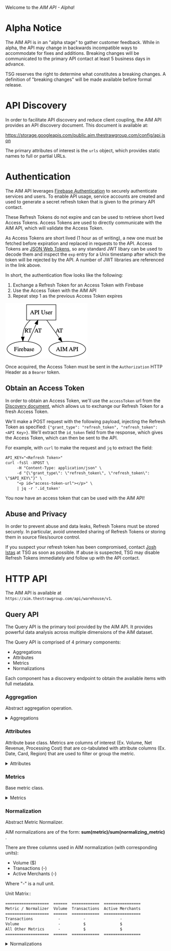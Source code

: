 Welcome to the *AIM API - Alpha*!

# Alpha Notice

The AIM API is in an "alpha stage" to gather customer feedback. While in
alpha, the API may change in backwards incompatible ways to accommodate for
fixes and additions. Breaking changes will be communicated to the primary API contact
at least 5 business days in advance.

TSG reserves the right to determine what constitutes a breaking changes. A
definition of "breaking changes" will be made available before formal
release.

# API Discovery

In order to facilitate API discovery and reduce client coupling, the AIM API
provides an API discovery document. This document is available at:

<a id="api-discovery-config-url"
href="https://storage.googleapis.com/public.aim.thestrawgroup.com/config/api.json">
https://storage.googleapis.com/public.aim.thestrawgroup.com/config/api.json
</a>

<code id="api-discovery-config"></code>
<script>
    var l = document.getElementById("api-discovery-config-url"),
        c = document.getElementById("api-discovery-config");
    fetch(l.href)
      .then(res => res.json())
      .then((data) => {c.innerHTML = data})
      .catch(err => { throw err });
</script>

The primary attributes of interest is the `urls` object, which provides static
names to full or partial URLs.

# Authentication

The AIM API leverages [Firebase
Authentication](https://firebase.google.com/docs/auth) to securely
authenticate services and users. To enable API usage, service accounts are
created and used to generate a secret refresh token that is given to the
primary API contact.

These Refresh Tokens do not expire and can be used to retrieve short lived Access
Tokens. Access Tokens are used to directly communicate with the AIM API,
which will validate the Access Token.

As Access Tokens are short lived (1 hour as of writing), a new one must be
fetched before expiration and replaced in requests to the API. Access Tokens
are [JSON Web Tokens](https://jwt.io/), so any standard JWT libary can be
used to decode them and inspect the `exp` entry for a Unix timestamp after
which the token will be rejected by the API. A number of JWT libraries are
referenced in the link above.

In short, the authentication flow looks like the following:
1. Exchange a Refresh Token for an Access Token with Firebase
2. Use the Access Token with the AIM API
3. Repeat step 1 as the previous Access Token expires

![Authentication Flow](./authentication_flow.png)

Once acquired, the Access Token must be sent in the `Authorization` HTTP
Header as a `Bearer` token.

## Obtain an Access Token

In order to obtain an Access Token, we'll use the `accessToken` url from the
[Discovery document](#api-discovery), which allows us to exchange our
Refresh Token for a fresh Access Token.

<code id="access-token-url"></code>
<script>
    var l = document.getElementById("api-discovery-config-url"),
        c = document.getElementById("access-token-url");
    fetch(l.href)
      .then(res => res.json())
      .then((data) => {c.innerHTML = data.urls.accessToken})
      .catch(err => { throw err });
</script>

We'll make a POST request with the following payload, injecting the Refresh
Token as specified: `{"grant_type": "refresh_token", "refresh_token": <API
Key>}`. We'll extract the `id_token` field from the response, which gives
the Access Token, which can then be sent to the API.

For example, with `curl` to make the request and `jq` to extract the field:

```
API_KEY="<Refresh Token>"
curl -fsSl -XPOST \
     -H "Content-Type: application/json" \
     -d "{\"grant_type\": \"refresh_token\", \"refresh_token\": \"$API_KEY\"}" \
     "<p id="access-token-url"></p>" \
     | jq -r '.id_token'
```

You now have an access token that can be used with the AIM API!

## Abuse and Privacy

In order to prevent abuse and data leaks, Refresh Tokens must be stored
securely. In particular, avoid unneeded sharing of Refresh Tokens or storing
them in source files/source control.

If you suspect your refresh token has been compromised, contact [Josh
Istas](mailto:jistas@thestrawgroup.com) at TSG as soon as possible. If abuse
is suspected, TSG may disable Refresh Tokens immediately and follow up with
the API contact.

# HTTP API

The AIM API is available at `https://aim.thestrawgroup.com/api/warehouse/v1`.

## Query API

The Query API is the primary tool provided by the AIM API. It provides
powerful data analysis across multiple dimensions of the AIM dataset.

The Query API is comprised of 4 primary components:
- Aggregations
- Attributes
- Metrics
- Normalizations

Each component has a discovery endpoint to obtain the available items
with full metadata.

### Aggregation

Abstract aggregation operation.
    

<details markdown='1'><summary>Aggregations</summary>

#### None



#### 3 Month Moving Average

Periods = 3, Frequency = Month
    

#### 6 Month Moving Average

Periods = 6, Frequency = Month
    

#### 12 Month Moving Average

Periods = 12, Frequency = Month
    

#### 18 Month Moving Average

Periods = 18, Frequency = Month
    

</details>

### Attributes

Attribute base class.
Metrics are columns of interest (Ex. Volume, Net Revenue, Processing Cost) that are co-tabulated with
attribute columns (Ex. Date, Card, Region) that are used to filter or group the metric.

<details markdown='1'><summary>Attributes</summary>

#### Card

**Card** is an attribute of central importance in the AIM system.

There are 5 basic card types:
- credit
- signature_debit aka *sig_debit*
- pin_debit
- opt_blue

And 2 non-basic card types:
- bank_cards (credit + sig_debit)
- other_cards

The metrics coming from raw processor data which are reported on individual
card types may be filtered and grouped by card types and are referred to as
"card metrics" as opposed to "non-card metrics".

#### Average Ticket Tier

A merchant's ticket tier is based on its **average** number of transactions (or "tickets")
over a rolling 12 month period.

#### Annual Volume Tier

A merchant's volume tier is based on its **total** volume over a rolling 12 month period.
    

#### Region

Geographic region of the transaction.
Canada is a region.

#### State

U.S. State of the transaction

#### ZIP

Zip code of the transaction

#### MSA

City of the transaction

#### Sales Model

Sales model code

#### Industry Classification Type

Industry Classification Type. Currently this is either MCC or SIC.
    

#### Industry Group

Hierarchical grouping of Industries
    

#### Industry

Industry the merchant belongs to.
    

#### Portfolio

A grouping of merchants within an organization.
    

#### Data Month

Date is one of the AIM required attributes.
Traditionally date has been by month due to month being the frequency of the aim
application, though other aggregation levels are possible and may show up in the
future. The term era is used to denote a chunk of time. Ex. The month of June, as
opposed to June 1.

#### Standalone Merchants

Binary on if the merchant is part of a chain or not.

#### Vintage

Year merchant entered the market

</details>

### Metrics

Base metric class.
    

<details markdown='1'><summary>Metrics</summary>

#### COS Total Processing Fees

Processing Cost
Contains card components only

#### Total Cost of Sales

Total Cost
:= Total Cost Card + Total Cost Noncard

#### Gross Revenue

Gross Revenue
:= Gross Revenue Card + Gross Revenue Noncard
Contains card and noncard components

#### Gross Processing Revenue

Gross Processing Revenue
Contains card components only

#### Net Revenue

Net Revenue
:= Net Revenue Card + Net Revenue Noncard
Contains card and noncard components

#### Net Processing Revenue

Net Processing Revenue
Contains card components only

#### COS Association Fees, Assessments, and SWITCH Fees

Association And Switch Fees Cost
No card components

#### COS Association Fees & Assessments

Association Fees Cost

#### COS SWITCH Fees

Switch Fees Cost

#### COS Interchange Fees

Interchange Fees Cost
No card components

#### COS Other Processing Fees

Other Fees Cost
No card components

#### Other COS

Other Cost
No card components

#### Residuals Paid

Residuals Cost
No card components

#### Legacy Account Annual Fees Revenue

Legacy Account Annual Fees Revenue
No card components

#### Monthly Legacy Account Fees

Legacy Account Monthly Fees Revenue
No card components

#### Discount Revenue

Discount  Revenue
Contains card components only

#### Equipment & Other Income

Equipment and Other Revenue
Contains card components only

#### Gross Profit

Gross Profit Revenue
Contains card components only

#### Legacy Account Annual and Monthly Fees Revenue

Legacy Account Annual and Monthly Fees Revenue
Contains card components only

#### Other Fee Revenue

Other Fees Revenue
No card components

#### PCI Annual And Monthly Fees Revenue

PCI Annual And Monthly Fees Revenue
No card components

#### Transaction Fee Revenue

Transaction Fees Revenue
No card components

#### Transactions

Transaction
Contains card components only

#### Volume

Volume
Contains card components only

#### Account Attrition



#### New Accounts Added



#### Gross Volume Attrition



#### Change in Retained Account Volume



#### Volume Net Attrition



#### New Volume Added



#### Net Revenue Gross Attrition



#### Change in Retained Account Net Revenue



#### Net Revenue Net Attrition



#### New Net Revenue Added



#### Average Attrited Account Size



#### Average Retained Account Size



#### Average New Account Size



#### Average Net Revenue BPS on Attrited Accounts



#### Average Net Revenue BPS on Retained Accounts (Pre Change)



#### Average Net Revenue BPS on Retained Accounts (Post Change)



#### Average Net Revenue BPS on New Accounts

</details>

### Normalization

Abstract Metric Normalizer.

AIM normalizations are of the form: **sum(metric)/sum(normalizing_metric)** .

There are three columns used in AIM normalization (with corresponding units):

- Volume ($)
- Transactions (-)
- Active Merchants (-)

Where "-" is a null unit.

Unit Matrix::

```
===================  ======  ============  ================
Metric / Normalizer  Volume  Transactions  Active Merchants
===================  ======  ============  ================
Transactions           -          -               -
Volume                 -          $               $
All Other Metrics      -          $               $
===================  ======  ============  ================
```

<details markdown='1'><summary>Normalizations</summary>

#### Per Merchant

Active Merchants
In order to be considered active a merchant has to have non-zero Volume and
Net Revenue > 0.
Unitless due to being a count.

#### Per Merchant - Attrited



#### Per Merchant - Retained



#### Per Merchant - Last Year



#### Per Merchant - New



#### Per Transaction

Transactions - Unitless due to being a count.
    

#### Per Volume

Volume - Units in dollars.

#### Per Volume - Attrited



#### Per Change in Volume - Retained 



#### Per Volume - Last Year



#### Per Volume - New



#### Per Net Revenue - Attrited



#### Per Change in Net Revenue - Retained



#### Per Net Revenue - Last Year



#### Per Net Revenue - New



#### Per Merchant - Retained Account Size



#### Per Merchant - Retained Account Size Pre-Change



#### Per Merchant - Retained Account Size Post-Change

</details>

